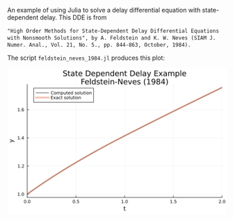 An example of using Julia to solve a delay differential equation with
state-dependent delay.  This DDE is from

    "High Order Methods for State-Dependent Delay Differential Equations
    with Nonsmooth Solutions", by A. Feldstein and K. W. Neves (SIAM J.
    Numer. Anal., Vol. 21, No. 5., pp. 844-863, October, 1984).

The script `feldstein_neves_1984.jl` produces this plot:

![](https://github.com/WarrenWeckesser/experiments/blob/main/julia/delay-differential-equations/feldstein-neves-1984/feldstein_neves_1984.svg)
